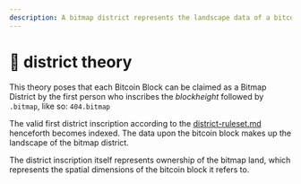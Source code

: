 ```yaml
---
description: A bitmap district represents the landscape data of a bitcoin block.
---
```


# 🌆 district theory

This theory poses that each Bitcoin Block can be claimed as a Bitmap District by the first person who inscribes the _blockheight_ followed by `.bitmap`, like so: `404.bitmap`&#x20;

The valid first district inscription according to the [district-ruleset.md](../ruleset/district-ruleset.md "mention") henceforth becomes indexed. The data upon the bitcoin block makes up the landscape of the bitmap district.

The district inscription itself represents ownership of the bitmap land, which represents the spatial dimensions of the bitcoin block it refers to.
